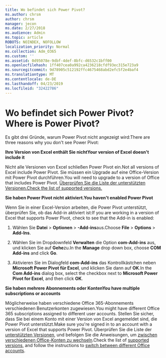 ```yaml
---
title: Wo befindet sich Power Pivot?
ms.author: chrsm
author: chrsm
manager: jecon
ms.date: 2/27/2018
ms.audience: Admin
ms.topic: article
ROBOTS: NOINDEX, NOFOLLOW
localization_priority: Normal
ms.collection: Adm_O365
ms.custom: ''
ms.assetid: 0d95078e-9dbf-4def-8bfc-d6532c1bff00
ms.openlocfilehash: 1ff407cea0a992ca4236218cfdf93ec315e723a9
ms.sourcegitcommit: 9d78905c512192ffc4675468abd2efc5f2e4baf4
ms.translationtype: MT
ms.contentlocale: de-DE
ms.lasthandoff: 04/23/2019
ms.locfileid: "32422786"
---
```

# <a name="where-is-power-pivot"></a><span data-ttu-id="a126a-102">Wo befindet sich Power Pivot?</span><span class="sxs-lookup"><span data-stu-id="a126a-102">Where is Power Pivot?</span></span>

<span data-ttu-id="a126a-103">Es gibt drei Gründe, warum Power Pivot nicht angezeigt wird:</span><span class="sxs-lookup"><span data-stu-id="a126a-103">There are three reasons why you don't see Power Pivot:</span></span>
  
 <span data-ttu-id="a126a-104">**Ihre Version von Excel enthält Sie nicht**</span><span class="sxs-lookup"><span data-stu-id="a126a-104">**Your version of Excel doesn't include it**</span></span>
  
<span data-ttu-id="a126a-105">Nicht alle Versionen von Excel schließen Power Pivot ein.</span><span class="sxs-lookup"><span data-stu-id="a126a-105">Not all versions of Excel include Power Pivot.</span></span> <span data-ttu-id="a126a-106">Sie müssen ein Upgrade auf eine Office-Version mit Power Pivot durchführen.</span><span class="sxs-lookup"><span data-stu-id="a126a-106">You will need to upgrade to a version of Office that includes Power Pivot.</span></span> [<span data-ttu-id="a126a-107">Überprüfen Sie die Liste der unterstützten Versionen.</span><span class="sxs-lookup"><span data-stu-id="a126a-107">Check the list of supported versions.</span></span>](https://support.office.com/article/aa64e217-4b6e-410b-8337-20b87e1c2a4b.aspx)
  
 <span data-ttu-id="a126a-108">**Sie haben Power Pivot nicht aktiviert.**</span><span class="sxs-lookup"><span data-stu-id="a126a-108">**You haven't enabled Power Pivot**</span></span>
  
<span data-ttu-id="a126a-109">Wenn Sie in einer Excel-Version arbeiten, die Power Pivot unterstützt, überprüfen Sie, ob das Add-in aktiviert ist:</span><span class="sxs-lookup"><span data-stu-id="a126a-109">If you are working in a version of Excel that supports Power Pivot, check to see that the Add-in is enabled:</span></span>
  
1. <span data-ttu-id="a126a-110">Wählen Sie **Datei** \> **Optionen** \> **-Add-ins**aus.</span><span class="sxs-lookup"><span data-stu-id="a126a-110">Choose **File** \> **Options** \> **Add-Ins**.</span></span>
    
2. <span data-ttu-id="a126a-111">Wählen Sie im Dropdownfeld **Verwalten** die Option **com-Add-ins** aus, und klicken Sie auf **Gehe**zu.</span><span class="sxs-lookup"><span data-stu-id="a126a-111">In the **Manage** drop down box, choose **COM Add-ins** and click **Go**.</span></span>
    
3. <span data-ttu-id="a126a-112">Aktivieren Sie im Dialogfeld **com-Add-ins** das Kontrollkästchen neben **Microsoft Power Pivot für Excel**, und klicken Sie dann auf **OK**.</span><span class="sxs-lookup"><span data-stu-id="a126a-112">In the **Com Add-ins** dialog box, select the checkbox next to **Microsoft Power Pivot for Excel**, and then click **OK**.</span></span> 
    
 <span data-ttu-id="a126a-113">**Sie haben mehrere Abonnements oder Konten**</span><span class="sxs-lookup"><span data-stu-id="a126a-113">**You have multiple subscriptions or accounts**</span></span>
  
<span data-ttu-id="a126a-114">Möglicherweise haben verschiedene Office 365-Abonnements verschiedenen Benutzerkonten zugewiesen.</span><span class="sxs-lookup"><span data-stu-id="a126a-114">You might have different Office 365 subscriptions assigned to different user accounts.</span></span> <span data-ttu-id="a126a-115">Stellen Sie sicher, dass Sie bei einem Konto mit einer Version von Excel angemeldet sind, die Power Pivot unterstützt.</span><span class="sxs-lookup"><span data-stu-id="a126a-115">Make sure you're signed in to an account with a version of Excel that supports Power Pivot.</span></span> <span data-ttu-id="a126a-116">Überprüfen Sie die Liste der [unterstützten Versionen](https://support.office.com/article/aa64e217-4b6e-410b-8337-20b87e1c2a4b.aspx), und befolgen Sie die Anweisungen, um [zwischen verschiedenen Office-Konten zu wechseln](https://support.office.com/article/b9582171-fd1f-4284-9846-bdd72bb28426.aspx#BKMK_WebSwitchAccounts).</span><span class="sxs-lookup"><span data-stu-id="a126a-116">Check the list of [supported versions](https://support.office.com/article/aa64e217-4b6e-410b-8337-20b87e1c2a4b.aspx), and follow the instructions to [switch between different Office accounts](https://support.office.com/article/b9582171-fd1f-4284-9846-bdd72bb28426.aspx#BKMK_WebSwitchAccounts).</span></span>
  

